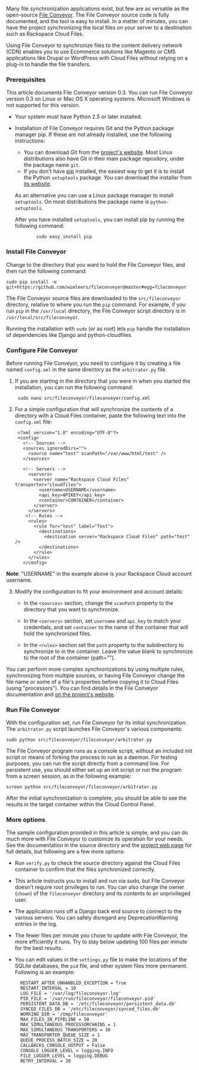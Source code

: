 <!---
---
permalink: synchronizing-files-to-cloud-files-with-fileconveyor/
audit_date:
title: Synchronize files to Cloud Files with File Conveyor
type: article
created_date: '2013-01-22'
created_by: Jered Heeschen
last_modified_date: '2016-04-19'
last_modified_by: Stephanie Fillmon
product: Cloud Files
product_url: cloud-files
---
--->

Many file synchronization applications exist, but few are as versatile as the open-source [File Conveyor](http://fileconveyor.org/). The File Conveyor source code is fully documented, and the tool is easy to install. In a matter of minutes, you can have the project synchronizing the local files on your server to a destination such as Rackspace Cloud Files.

Using File Conveyor to synchronize files to the content delivery network (CDN) enables you to use Ecommerce solutions like Magento or CMS applications like Drupal or WordPress with Cloud Files without relying on a plug-in to handle the file transfers.

### Prerequisites

This article documents File Conveyor version 0.3. You can run File Conveyor version 0.3 on Linux or Mac OS X operating systems. Microsoft Windows is not supported for this version.

- Your system must have Python 2.5 or later installed.
- Installation of File Conveyor requires Git and the Python package manager pip. If these are not already installed, use the following instructions:

  - You can download Git from the [project's website](http://git-scm.com/). Most Linux distributions also have Git in their main package repository, under the package name `git`.
  - If you don't have [pip](http://pypi.python.org/pypi/rackspace-novaclient/) installed, the easiest way to get it is to install the Python `setuptools` package. You can download the installer from [its website](http://pypi.python.org/pypi/setuptools).

  As an alternative you can use a Linux package manager to install `setuptools`. On most distributions the package name is `python-setuptools`.

  After you have installed `setuptools`, you can install pip by running the following command:

			  sudo easy_install pip

### Install File Conveyor

Change to the directory that you want to hold the File Conveyor files, and then run the following command:

    sudo pip install -e git+https://github.com/wimleers/fileconveyor@master#egg=fileconveyor

The File Conveyor source files are downloaded to the `src/fileconveyor` directory, relative to where you run the `pip` command. For example, if you run `pip` in the `/usr/local` directory, the File Conveyor script directory is in `/usr/local/src/fileconveyor`.

Running the installation with `sudo` (or as root) lets `pip` handle the installation of dependencies like Django and python-cloudfiles.

### Configure File Conveyor

Before running File Conveyor, you need to configure it by creating a file named `config.xml` in the same directory as the `arbitrator.py` file.

1. If you are starting in the directory that you were in when you started the installation, you can run the following command:

        sudo nano src/fileconveyor/fileconveyor/config.xml

2. For a simple configuration that will synchronize the contents of a directory with a Cloud Files container, paste the following text into the `config.xml` file:

	    <?xml version="1.0" encoding="UTF-8"?>
	    <config>
	      <!-- Sources -->
	      <sources ignoredDirs="">
	        <source name="test" scanPath="/var/www/html/test" />
	      </sources>

	      <!-- Servers -->
	        <servers>
	          <server name="Rackspace Cloud Files" transporter="cloudfiles">
	            <username>USERNAME</username>
	            <api_key>APIKEY</api_key>
	            <container>CONTAINER</container>
	          </server>
	        </servers>
	       <!-- Rules -->
	        <rules>
	          <rule for="test" label="Test">
	            <destinations>
	              <destination server="Rackspace Cloud Files" path="test" />
	            </destinations>
	          </rule>
	        </rules>
	      </config>

**Note**: "USERNAME" in the example above is your Rackspace Cloud account username.

3. Modify the configuration to fit your environment and account details:

    - In the `<sources>` section, change the `scanPath` property to the directory that you want to synchronize.

    - In the `<servers>` section, set `username` and `api_key` to match your credentials, and set `container` to the name of the container that will hold the synchronized files.

    - In the `<rules>` section set the `path` property to the subdirectory to synchronize to in the container. Leave the value blank to synchronize to the root of the container (path="").

You can perform more complex synchronizations by using multiple rules, synchronizing from  multiple sources, or having File Conveyor change the file name or some of a file's properties before copying it to Cloud Files (using "processors"). You can find details in the File Conveyor documentation and [on the project's website](http://fileconveyor.org/).

### Run File Conveyor

With the configuration set, run File Conveyor for its initial synchronization. The `arbitrator.py` script launches  File Conveyor's various components:

    sudo python src/fileconveyor/fileconveyor/arbitrator.py

The File Conveyor program runs as a console script, without an included init script or means of forking the process to run as a daemon. For testing purposes, you can run the script directly from a command line. For persistent use, you should either set up an init script or run the program from a screen session, as in the following example:

    screen python src/fileconveyor/fileconveyor/arbitrator.py

After the initial synchronization is complete, you should be able to see the results in the target container within the Cloud Control Panel.

### More options

The sample configuration provided in this article is simple, and you can do much more with File Conveyor to customize its operation for your needs. See the documentation in the source directory and the [project web page](http://fileconveyor.org/) for full details, but following are a few more options:

- Run `verify.py` to check the source directory against the Cloud Files container to confirm that the files synchronized correctly.

- This article instructs you to install and run via sudo, but File Conveyor doesn't require root privileges to run. You can also change the owner (`chown`) of the `fileconveyor` directory and its contents to an unprivileged user.

- The application runs off a Django back end source to connect to the various servers. You can safely disregard any DeprecationWarning entries in the log.

- The fewer files per minute you chose to update with File Conveyor, the more efficiently it runs. Try to stay below updating 100 files per minute for the best results.

- You can edit values in the `settings.py` file to make the locations of the SQLite databases, the `pid` file, and other system files more permanent. Following is an example:

		RESTART_AFTER_UNHANDLED_EXCEPTION = True
		RESTART_INTERVAL = 10
		LOG_FILE = '/var/log/fileconveyor.log'
		PID_FILE = '/var/run/fileconveyor/fileconveyor.pid'
		PERSISTENT_DATA_DB = '/etc/fileconveyor/persistent_data.db'
		SYNCED_FILES_DB = '/etc/fileconveyor/synced_files.db'
		WORKING_DIR = '/tmp/fileconveyor'
		MAX_FILES_IN_PIPELINE = 50
		MAX_SIMULTANEOUS_PROCESSORCHAINS = 1
		MAX_SIMULTANEOUS_TRANSPORTERS = 10
		MAX_TRANSPORTER_QUEUE_SIZE = 1
		QUEUE_PROCESS_BATCH_SIZE = 20
		CALLBACKS_CONSOLE_OUTPUT = False
		CONSOLE_LOGGER_LEVEL = logging.INFO
		FILE_LOGGER_LEVEL = logging.DEBUG
		RETRY_INTERVAL = 30
